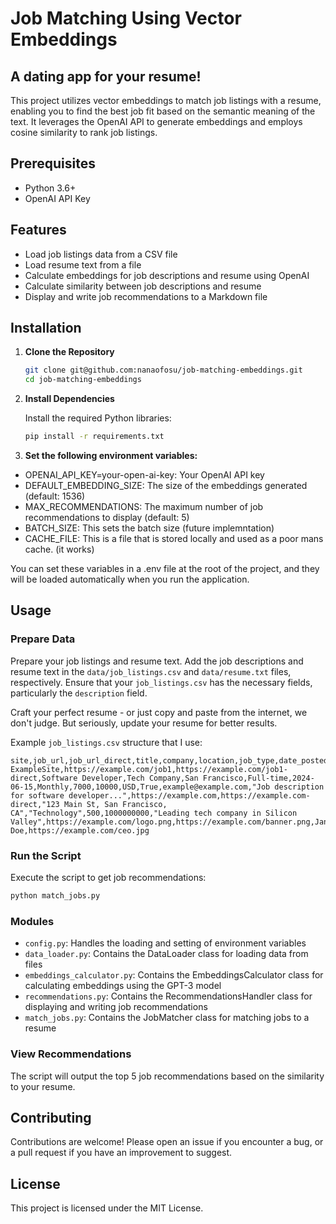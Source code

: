 
# Job Matching Using Vector Embeddings
## A dating app for your resume!

This project utilizes vector embeddings to match job listings with a resume, enabling you to find the best job fit based on the semantic meaning of the text. It leverages the OpenAI API to generate embeddings and employs cosine similarity to rank job listings.

## Prerequisites

- Python 3.6+
- OpenAI API Key

## Features

- Load job listings data from a CSV file
- Load resume text from a file
- Calculate embeddings for job descriptions and resume using OpenAI
- Calculate similarity between job descriptions and resume
- Display and write job recommendations to a Markdown file


## Installation

1. **Clone the Repository**

    ```bash
    git clone git@github.com:nanaofosu/job-matching-embeddings.git
    cd job-matching-embeddings
    ```

2. **Install Dependencies**

    Install the required Python libraries:

    ```bash
    pip install -r requirements.txt
    ```

3. **Set the following environment variables:**

- OPENAI_API_KEY=your-open-ai-key:  Your OpenAI API key
- DEFAULT_EMBEDDING_SIZE: The size of the embeddings generated (default: 1536)
- MAX_RECOMMENDATIONS: The maximum number of job recommendations to display (default: 5)
- BATCH_SIZE: This sets the batch size (future implemntation)
- CACHE_FILE: This is a file that is stored locally and used as a poor mans cache. (it works)

You can set these variables in a .env file at the root of the project, and they will be loaded automatically when you run the application.


## Usage

### Prepare Data

Prepare your job listings and resume text. Add the job descriptions and resume text in the `data/job_listings.csv` and `data/resume.txt` files, respectively. Ensure that your `job_listings.csv` has the necessary fields, particularly the `description` field.

Craft your perfect resume - or just copy and paste from the internet, we don't judge.  But seriously, update your resume for better results.

Example `job_listings.csv` structure that I use:

```csv
site,job_url,job_url_direct,title,company,location,job_type,date_posted,interval,min_amount,max_amount,currency,is_remote,emails,description,company_url,company_url_direct,company_addresses,company_industry,company_num_employees,company_revenue,company_description,logo_photo_url,banner_photo_url,ceo_name,ceo_photo_url
ExampleSite,https://example.com/job1,https://example.com/job1-direct,Software Developer,Tech Company,San Francisco,Full-time,2024-06-15,Monthly,7000,10000,USD,True,example@example.com,"Job description for software developer...",https://example.com,https://example.com-direct,"123 Main St, San Francisco, CA","Technology",500,1000000000,"Leading tech company in Silicon Valley",https://example.com/logo.png,https://example.com/banner.png,Jane Doe,https://example.com/ceo.jpg
```

### Run the Script

Execute the script to get job recommendations:

```bash
python match_jobs.py
```
### Modules
- `config.py`: Handles the loading and setting of environment variables
- `data_loader.py`: Contains the DataLoader class for loading data from files
- `embeddings_calculator.py`: Contains the EmbeddingsCalculator class for calculating embeddings using the GPT-3 model
- `recommendations.py`: Contains the RecommendationsHandler class for displaying and writing job recommendations
- `match_jobs.py`: Contains the JobMatcher class for matching jobs to a resume

### View Recommendations

The script will output the top 5 job recommendations based on the similarity to your resume.

## Contributing

Contributions are welcome! Please open an issue if you encounter a bug, or a pull request if you have an improvement to suggest.

## License
This project is licensed under the MIT License.
